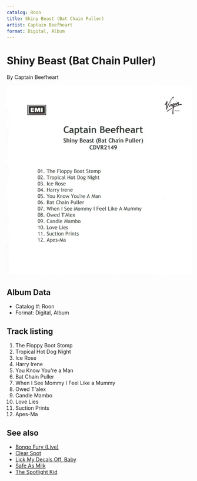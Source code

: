 ```yaml
---
catalog: Roon
title: Shiny Beast (Bat Chain Puller)
artist: Captain Beefheart
format: Digital, Album
---
```


# Shiny Beast (Bat Chain Puller)

By Captain Beefheart

![](../../assets/albumcovers/Captain_Beefheart-Shiny_Beast_Bat_Chain_Puller.png)

## Album Data

- Catalog #: Roon
- Format: Digital, Album


## Track listing


1. The Floppy Boot Stomp
2. Tropical Hot Dog Night
3. Ice Rose
4. Harry Irene
5. You Know You're a Man
6. Bat Chain Puller
7. When I See Mommy I Feel Like a Mummy
8. Owed T'alex
9. Candle Mambo
10. Love Lies
11. Suction Prints
12. Apes-Ma


## See also

- [Bongo Fury (Live)](Bongo_Fury_Live.md)
- [Clear Spot](Clear_Spot.md)
- [Lick My Decals Off, Baby](Lick_My_Decals_Off__Baby.md)
- [Safe As Milk](Safe_As_Milk.md)
- [The Spotlight Kid](The_Spotlight_Kid.md)
